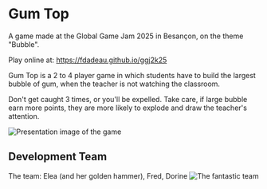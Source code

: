 Gum Top
=======

A game made at the Global Game Jam 2025 in Besançon, on the theme "Bubble".

Play online at: https://fdadeau.github.io/ggj2k25

Gum Top is a 2 to 4 player game in which students have to build the largest bubble of gum, when the teacher is not watching the classroom. 

Don't get caught 3 times, or you'll be expelled. Take care, if large bubble earn more points, they are more likely to explode and draw the teacher's attention. 

![Presentation image of the game](https://fdadeau.github.io/ggj2k25/assets/images/presentation_image.png)


Development Team
----------------

The team: Elea (and her golden hammer), Fred, Dorine
![The fantastic team](https://fdadeau.github.io/ggj2k25/images/presentation_image.png)

